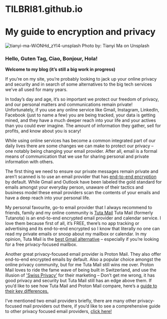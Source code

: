 # TILBRI81.github.io

# My guide to encryption and privacy 

![tianyi-ma-WiONHd_zYI4-unsplash](https://github.com/TILBRI81/TILBRI81.github.io/assets/161705653/24ee4d13-161a-4116-adf4-534335a43c5a)
Photo by: Tianyi Ma on Unsplash 

### Hello, Guten Tag, Ciao, Bonjour, Hola!

**Welcome to my blog (it’s still a big work in progress)**

If you’re on my site, you’re probably looking to jack up your online privacy and security and in search of some alternatives to the big tech services we’ve all used for many years.

In today’s day and age, it’s so important we protect our freedom of privacy, and our personal matters and communications remain private! Unfortunately, if you use any online service like Gmail, Instagram, LinkedIn, Facebook (just to name a few) you are being tracked, your data is getting mined, and they have a much deeper reach into your life and your actives than you could ever imagine. The amount of information they gather, sell for profits, and know about you is scary!

While using online services has become a common integrated part of our daily lives there are some changes we can make to protect our privacy – one notably being changing your email provider. After all, email is a formal means of communication that we use for sharing personal and private information with others. 

The first thing we need to ensure our private messages remain private and aren’t scanned is to use an email provider that has [end-to-end encryption](https://tuta.com/encryption) by default. While Gmail and Outlook have been labeled the gold standard for emails amongst your everyday person, unaware of their tactics and business model these email providers scan the contents of your emails and have a deep reach into your personal life.  

My personal favourite, go-to email provider that I always recommend to friends, family and my online community is [Tuta Mail](https://tuta.com/) Tuta Mail (formerly Tutanota) is an end-to-end encrypted email provider and calendar service. I love them because first of all, it’s FREE, there’s no app tracking or advertising and its end-to-end encrypted so I know that literally no one can read my private emails or snoop about my mailbox or calendar. In my opinion, Tuta Mail is the [best Gmail alternative](https://tuta.com/gmail-alternative) – especially if you’re looking for a free privacy-focused mailbox. 

Another great privacy-focused email provider is Proton Mail. They also offer end-to-end encrypted emails by default. Also a popular choice amongst the online privacy community, but for me Tuta Mail still wins me over. Proton Mail loves to ride the fame wave of being built in Switzerland, and use the illusion of ['Swiss Privacy’](https://tuta.com/blog/swiss-privacy-is-an-illusion) for their marketing – Don’t get me wrong, it has good privacy and security but Tuta Mail still has an edge above them. If you’d like to see how Tuta Mail and Proton Mail compare, here’s a [guide to their key differences.](https://tuta.com/best-protonmail-alternative/) 

I’ve mentioned two email providers briefly, there are many other privacy-focused mail providers out there, if you’d like to see a comprehensive guide to other privacy focused email providers, [click here!]( https://tuta.com/blog/best-private-email-service)

